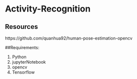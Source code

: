 # Activity-Recognition

<h2> Resources</h2>
https://github.com/quanhua92/human-pose-estimation-opencv

##Requirements:
1. Python 
2. jupyterNotebook
3. opencv
4. Tensorflow


